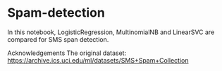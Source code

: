 # Spam-detection
In this notebook, LogisticRegression, MultinomialNB and LinearSVC are compared for SMS span detection.

Acknowledgements
The original dataset: https://archive.ics.uci.edu/ml/datasets/SMS+Spam+Collection
